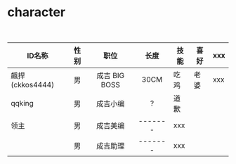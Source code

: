 # character
<br>

| ID名称 | 性别 | 职位 | 长度 | 技能 | 喜好 | xxx |
| --- |  :---: | :-------: | :---------: | --------- | --------- | --------- |
| 飆捍(ckkos4444) | 男 | 成吉 BIG BOSS | 30CM | 吃鸡 | 老婆 | xxx |
| qqking | 男 | 成吉小编 | ? | 道歉 |
| 领主 | 男 | 成吉美编 | ------- | xxx |
|  | 男 | 成吉助理 | ------- | xxx |


<br>

  




